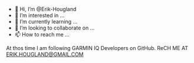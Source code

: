 - 👋 Hi, I’m @Erik-Hougland
- 👀 I’m interested in ...
- 🌱 I’m currently learning ...
- 💞️ I’m looking to collaborate on ...
- 📫 How to reach me ...

<!---
Erik-Hougland/Erik-Hougland is a ✨ special ✨ repository because its `README.md` (this file) appears on your GitHub profile.
You can click the Preview link to take a look at your changes.
--->
At thos time I am following GARMIN IQ Developers on GitHub.  ReCH ME AT ERIK.HOUGLAND@GMAIL.COM
